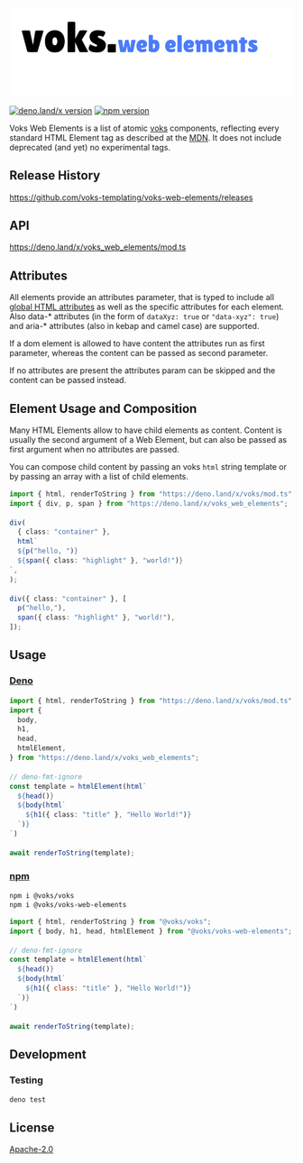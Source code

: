 ![voks web elements](./docs/voks_elements.svg)

[![deno.land/x version](https://shield.deno.dev/x/voks_web_elements)](https://deno.land/x/voks_web_elements)
[![npm version](https://img.shields.io/npm/v/@voks/voks-web-elements)](https://www.npmjs.com/package/@voks/voks-web-elements)

Voks Web Elements is a list of atomic
[voks](https://github.com/voks-templating/voks) components, reflecting every
standard HTML Element tag as described at the
[MDN](https://developer.mozilla.org/en-US/docs/Web/HTML/Element). It does not
include deprecated (and yet) no experimental tags.

## Release History

https://github.com/voks-templating/voks-web-elements/releases

## API

https://deno.land/x/voks_web_elements/mod.ts

## Attributes

All elements provide an attributes parameter, that is typed to include all
[global HTML attributes](https://developer.mozilla.org/en-US/docs/Web/HTML/Global_attributes)
as well as the specific attributes for each element. Also data-* attributes (in
the form of `dataXyz: true` or `"data-xyz": true`) and aria-* attributes (also
in kebap and camel case) are supported.

If a dom element is allowed to have content the attributes run as first
parameter, whereas the content can be passed as second parameter.

If no attributes are present the attributes param can be skipped and the content
can be passed instead.

## Element Usage and Composition

Many HTML Elements allow to have child elements as content. Content is usually
the second argument of a Web Element, but can also be passed as first argument
when no attributes are passed.

You can compose child content by passing an voks `html` string template or by
passing an array with a list of child elements.

```typescript
import { html, renderToString } from "https://deno.land/x/voks/mod.ts";
import { div, p, span } from "https://deno.land/x/voks_web_elements";

div(
  { class: "container" },
  html`
  ${p("hello, ")}
  ${span({ class: "highlight" }, "world!")}
`,
);

div({ class: "container" }, [
  p("hello,"),
  span({ class: "highlight" }, "world!"),
]);
```

## Usage

### [Deno](https://deno.land/x/voks_web_elements)

```typescript
import { html, renderToString } from "https://deno.land/x/voks/mod.ts";
import {
  body,
  h1,
  head,
  htmlElement,
} from "https://deno.land/x/voks_web_elements";

// deno-fmt-ignore
const template = htmlElement(html`
  ${head()}
  ${body(html`
    ${h1({ class: "title" }, "Hello World!")}
  `)}
`)

await renderToString(template);
```

### [npm](https://www.npmjs.com/package/@voks/voks-web-elements)

```shell
npm i @voks/voks
npm i @voks/voks-web-elements
```

```javascript
import { html, renderToString } from "@voks/voks";
import { body, h1, head, htmlElement } from "@voks/voks-web-elements";

// deno-fmt-ignore
const template = htmlElement(html`
  ${head()}
  ${body(html`
    ${h1({ class: "title" }, "Hello World!")}
  `)}
`)

await renderToString(template);
```

## Development

### Testing

```
deno test
```

## License

[Apache-2.0](./LICENSE)
